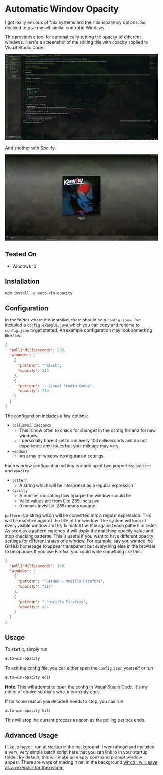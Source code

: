 # Automatic Window Opacity

I got really envious of *nix systems and their transparency options. So I decided to give myself similar control in Windows.

This provides a tool for automatically setting the opacity of different windows. Here's a screenshot of me editing this with opacity applied to Visual Studio Code.

![Visual Studio Code transparency](.github/screenshot.png)

And another with Spotify.

![Spotify transparency](.github/spotify.png)

## Tested On

* Windows 10

## Installation

```bash
npm install -g auto-win-opacity
```

## Configuration

In the folder where it is installed, there should be a `config.json`. I've included a `config.example.json` which you can copy and rename to `config.json` to get started. An example configuration may look something like this:

```json
{
  "pollInMilliseconds": 500,
  "windows": [
    {
      "pattern": "^Slack",
      "opacity": 210
    },
    {
      "pattern": "- Visual Studio Code$",
      "opacity": 230
    }
  ]
}
```

The configuration includes a few options:

* `pollInMilliseconds`
  * This is how often to check for changes in the config file and for new windows
  * I personally have it set to run every 100 milliseconds and do not experience any issues but your mileage may vary.
* `windows`
  * An array of window configuration settings.

Each window configuration setting is made up of two properties: `pattern` and `opacity`.

* `pattern`
  * A string which will be interpreted as a regular expression
* `opacity`
  * A number indicating how opaque the window should be
  * Valid values are from 0 to 255, inclusive
  * 0 means invisible. 255 means opaque

`pattern` is a string which will be converted into a regular expression. This will be matched against the title of the window. The system will look at every visible window and try to match the title against each pattern in order. As soon as a pattern matches, it will apply the matching opacity value and stop checking patterns. This is useful if you want to have different opacity settings for different states of a window. For example, say you wanted the GitHub homepage to appear transparent but everything else in the browser to be opaque. If you use Firefox, you could write something like this:

```json
{
  "pollInMilliseconds": 100,
  "windows": [
    {
      "pattern": "^GitHub - Mozilla Firefox$",
      "opacity": "210"
    },
    {
      "pattern": "- Mozilla Firefox$",
      "opacity": 255
    }
  ]
}
```

## Usage

To start it, simply run

```bash
auto-win-opacity
```

To edit the config file, you can either open the `config.json` yourself or run

```bash
auto-win-opacity edit
```

**Note:** This will attempt to open the config in Visual Studio Code. It's my editor of choice so that's what it currently does.

If for some reason you decide it needs to stop, you can run

```bash
auto-win-opacity kill
```

This will stop the current process as soon as the polling periods ends.

## Advanced Usage

I like to have it run at startup in the background. I went ahead and included a very, very simple batch script here that you can link to in your startup folder. By default, this will make an empty command prompt window appear. There are ways of making it run in the background [which I will leave as an exercise for the reader.][1]

[1]: http://www.winhelponline.com/blog/run-bat-files-invisibly-without-displaying-command-prompt/